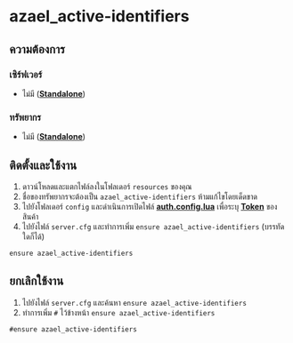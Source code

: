 # azael_active-identifiers

## ความต้องการ

### เซิร์ฟเวอร์

- ไม่มี (**[Standalone](https://en.wikipedia.org/wiki/Stand-alone)**)

### ทรัพยากร

- ไม่มี (**[Standalone](https://en.wikipedia.org/wiki/Stand-alone)**)

## ติดตั้งและใช้งาน

1. ดาวน์โหลดและแตกไฟล์ลงในโฟลเดอร์ `resources` ของคุณ
2. ชื่อของทรัพยากรจะต้องเป็น `azael_active-identifiers` ห้ามแก้ไขโดยเด็ดขาด
3. ไปยังโฟลเดอร์ `config` และดำเนินการเปิดไฟล์ **[auth.config.lua](./config/auth.md)** เพื่อระบุ **[Token](./config/auth#token)** ของสินค้า
4. ไปยังไฟล์ `server.cfg` และทำการเพิ่ม `ensure azael_active-identifiers` (บรรทัดใดก็ได้)

```diff title="server.cfg"
ensure azael_active-identifiers
```

## ยกเลิกใช้งาน

1. ไปยังไฟล์ `server.cfg` และค้นหา `ensure azael_active-identifiers`
2. ทำการเพิ่ม `#` ไว้ข้างหน้า `ensure azael_active-identifiers`

```diff title="server.cfg"
#ensure azael_active-identifiers
```
